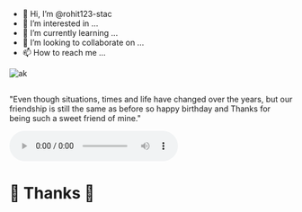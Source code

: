 - 👋 Hi, I’m @rohit123-stac
- 👀 I’m interested in ...
- 🌱 I’m currently learning ...
- 💞️ I’m looking to collaborate on ...
- 📫 How to reach me ...

<!---
rohit123-stac/rohit123-stac is a ✨ special ✨ repository because its `README.md` (this file) appears on your GitHub profile.
You can click the Preview link to take a look at your changes.
--->

<!DOCTYPE html>
<html lang="en">
<head>
  <meta charset="UTF-8">
  <meta http-equiv="X-UA-Compatible" content="IE=Edge">
  <meta name="viewport" content="width=device-width, initial-scale=1">

  <title>Dear friend</title>
  
  <!-- HTML -->
  

  <!-- Custom Styles -->
  <link rel="stylesheet" href="style.css">
</head>

<body>
  <!--start Header-->
  <div class ="hero">
  <div class="snow">
   <img src="https://i.pinimg.com/originals/95/58/b9/9558b95660d31cdbfb19167da2a707f4.gif" alt="ak" >
  </div>
  <div class="fixed" >
 <div class="content" >
  <h2></h2>
  <p>
  "Even though situations, times and life have changed over the years, but our friendship is still the same as before so happy birthday and Thanks for being such a sweet friend of mine."
  </p>
 </div>
  <div >
 <!--End Header-->
 <!--start Footer-->
  <audio controls>
    <source src="https://mobcup.net/d/exhtgodq/mp3" type="audio/mp3">
  </audio>
                 </div>
               </div>
             </div>
            <div>
          </div>
        </div>
      </div>
    </div>
  </div>
  <p><h1>🥳 Thanks 🥳</h1></p>
  <!-- Project -->
  <script src="main.js"></script>
  <!--End footer-->
</body>
</html>
